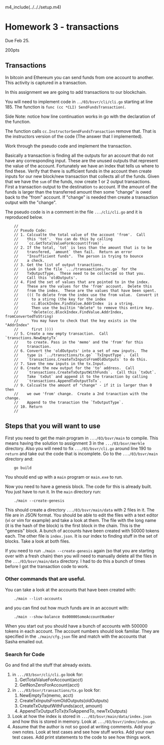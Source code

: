 m4_include(../.././setup.m4)

# Homework 3 - transactions

Due Feb 25.

200pts

Transactions
-------------------------------


In bitcoin and Ethereum you can send funds from one account to another.
This activity is captured in a transaction.

In this assignment we are going to add transactions to our blockchain.

You will need to implement code in `../03/bsvr/cli/cli.go` starting at
line 185.  The function is `func (cc *CLI) SendFundsTransaction(`.

Side Note: notice how line continuation works in go with the
declaration of the function.

The function calls
`cc.InstructorSendFundsTransaction` remove that. That is the 
instructors version of the code (The answer that I implemented).

Work through the pseudo code and implement the transaction.

Basically a transaction is finding all the outputs for an account
that do not have any corresponding  input.  These are the unused
outputs that represent the value of the account.   Fortunately
we have an index that tells us where to find these.  Verify that
there is sufficient funds in the account then create inputs for
our new block/new transaction that collects all of the funds.
Given that we have the `sum` of the funds, now create 1 or 2
output transactions.  First a transaction output to the destination
`to` account.  If the amount of the funds is larger than the
transferred amount then some "change" is owed back to the "from"
account.  If "change" is needed then create a transaction output
with the "change".

The pseudo code is in a comment in the file `.../cli/cli.go` and it
is reproduced below.

```
	//
	// Pseudo Code:
	// 1. Calcualte the total value of the account 'from'.  Call
	//    this 'tot'.  You can do this by calling
	//    `cc.GetTotalValueForAccount(from)`.
	// 2. If the total, `tot` is less than the amount that is to be
	//    transfered, `amount` then fail.  Return an error
	//	  "Insufficient funds".  The person is trying to bounce
	//    a check.
	// 3. Get the list of output tranactions.
	//    Look in the file `.../transaactions/tx.go` for the
	//    TxOutputType.  These need to be collected so that you.
	//    Call this 'oldOutputs'.
	// 4. Find the set of values that are pointed to in the index. 
	//    These are the values for the 'from' account.  Delete this
	//    from the index.  These are the values that have been spent.
	//    ((( To delete from the index use the from value.  Convert it
	//		to a stirng (the key for the index
	//		cc.BlockIndex.FindValue.AddrIndex  is a string.
	//		Then use the builtin "delete" to remove this entire key.
	//		"delete(cc.BlockIndex.FindValue.AddrIndex, fromConvertedToString)
	//		You may have to check that the key exists in the "AddrIndex" 
	//		first ))))
	// 5. Create a new empty transaction.  Call `transctions.NewEmptyTx`
	//    to create. Pass in the 'memo' and the 'from' for this
	//    tranaction.
	// 6. Convert the 'oldOutputs' into a set of new inputs.  The
	//    type is `../transctions/tx.go` `TxInputType`.  Call
	//    `transactions.CreateTxInputsFromOldOutputs` to do this.
	// 7. Save the new inputs in the tx.Input.
	// 8. Create the new output for the 'to' address.  Call
	//    `transactions.CreateTxOutputWithFunds`.  Call this `txOut`.   
	//    Take `txOut` and append it to the tranaction by calling
	//    `transactions.AppendTxOutputToTx`.
	// 9. Calcualte the amount of "change" - if it is larger than 0 then
	//    we owe 'from' change.  Create a 2nd tranaction with the change.
	//    Append to the tranaction the `TxOutputType`.
	// 10. Return
	//
```

## Steps that you will want to use

First you need to get the main program in `.../03/bsvr/main` to compile.  This means having
the solution to assignment 3 in the `.../03/bsvr/merkle` directory.   Also you will need to
fix `.../03/bsvr/cli.go` around line 190 to `return` and take out the code that is 
incomplete.  Go to the `.../03/bsvr/main` directory and:

```
	go build
```

You should end up with a `main` program or `main.exe` to run.

Now you need to have a genesis block.  The code for this is already built.  You just have
to run it.  In the `main` directory run:

```
	./main --create-genesis
```

This should create a directory `.../03/bsvr/main/data` with 2 files in it.  The file are 
in JSON format.  You should be able to edit the files with a text editor (vi or vim 
for example) and take a look at them.   The file with the long name (it is the
hash of the block) is the first block in the chain.  This is the "genesis" block.
A bunch of accounts have been created with 50000 tokens each.  The other file is
`index.json`.  It is our index to finding stuff in the set of blocks.  Take a
look at both files.

If you need to run `./main --create-genesis` again (so that you are starting over
with a fresh chain) then you will need to manually delete all the files in the
`.../03/bsvr/main/data` directory.   I had to do this a bunch of times before I got
the transaction code to work.

### Other commands that are useful.

You can take a look at the accounts that have been created with:

```
	./main --list-accounts
```

and you can find out how much funds are in an account with:

```
	./main --show-balance 0x00000SomeAccountNumber
```

When you start out you should have a bunch of accounts with 500000 
tokens in each account.  The account numbers should look familiar.
They are specified in the `./main/cfg.json` file and match with
the accounts that Sasha emailed out.

### Search for Code

Go and find all the stuff that already exists.

1. in `.../03/bsvr/cli/cli.go` look for:
	1. GetTotalValueForAccount(acct)
	2. GetNonZeroForAccount(acct)
2. in `.../03/bsvr/transactions/tx.go` look for:
	1. NewEmptyTx(memo, acct)
	2. CreateTxInputsFromOldOutputs(oldOutputs)
	3. CreateTxOutputWithFunds(acct, amount)
	4. AppendTxOutputToTx(txToAppendTo, newTxOutputs)
3. Look at how the index is stored in `.../03/bsvr/main/data/index.json` and how this
is stored in memory.  Look at `.../03/bsvr/index/index.go`.
4. Assume that the author is not so good at writing comments.  Add your own notes.  Look at test cases and
see how stuff works.   Add your own test cases.  Add print statements to the code to see how things work.





